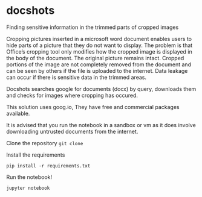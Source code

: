 # docshots
Finding sensitive information in the trimmed parts of cropped images 


Cropping pictures inserted in a microsoft word document enables users to hide parts of a picture that they do not want to display. The problem is that Office’s cropping tool only modifies how the cropped image is displayed in the body of the document. The original picture remains intact. Cropped portions of the image are not completely removed from the document and can be seen by others if the file is uploaded to the internet. Data leakage can occur if there is sensitive data in the trimmed areas.

Docshots searches google for documents (docx) by query, downloads them and checks for images where cropping has occured.

This solution uses goog.io, They have free and commercial packages available.

It is advised that you run the notebook in a sandbox or vm as it does involve downloading untrusted documents from the internet.


Clone the repository 
`git clone `


Install the requirements

`pip install -r requirements.txt`

Run the notebook!

`jupyter notebook`

